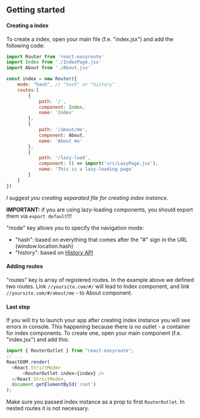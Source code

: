 ## Getting started

#### Creating a index
To create a index, open your main file (f.e. "index.jsx") and add the following code:
```javascript
import Router from 'react-easyroute'
import Index from './IndexPage.jsx'
import About from './About.jsx'

const index = new Router({
    mode: "hash", // "hash" or "history"
    routes:[
        {
            path: '/',
            component: Index,
            name: 'Index'
        },
        {
            path: '/about/me',
            component: About,
            name: 'About me'
        },
        {
            path: '/lazy-load',
            component: () => import('src/LazyPage.jsx'),
            name: 'This is a lazy-loading page'
        }
    ]
})
```

_I suggest you creating separated file for creating index instance._

**IMPORTANT:** if you are using lazy-loading components, you should export them via `export default`!!!

"mode" key allows you to specify the navigation mode:
* "hash": based on everything that comes after the "#" sign in the URL (window.location.hash)
* "history": based on [History API](https://developer.mozilla.org/en-US/docs/Web/API/History_API)

#### Adding routes
"routes" key is array of registered routes. In the example above we defined two routes. Link `//yoursite.com/#/` will lead to Index component, and link `//yoursite.com/#/about/me` - to About component.

#### Last step
If you will try to launch your app after creating index 
instance you will see errors in console. This happening 
because there is no outlet - a container for index 
components. To create one, open your main component 
(f.e. "index.jsx") and add this:

```javascript
import { RouterOutlet } from "react-easyroute";
// ...
ReactDOM.render(
  <React.StrictMode>
      <RouterOutlet index={index} />
  </React.StrictMode>,
  document.getElementById('root')
);
```
Make sure you passed index instance as a prop to first `RouterOutlet`.
In nested routes it is not necessary. 